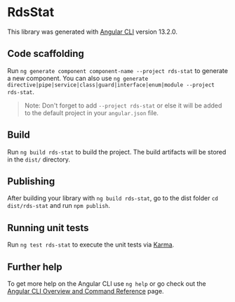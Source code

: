 # RdsStat

This library was generated with [Angular CLI](https://github.com/angular/angular-cli) version 13.2.0.

## Code scaffolding

Run `ng generate component component-name --project rds-stat` to generate a new component. You can also use `ng generate directive|pipe|service|class|guard|interface|enum|module --project rds-stat`.
> Note: Don't forget to add `--project rds-stat` or else it will be added to the default project in your `angular.json` file. 

## Build

Run `ng build rds-stat` to build the project. The build artifacts will be stored in the `dist/` directory.

## Publishing

After building your library with `ng build rds-stat`, go to the dist folder `cd dist/rds-stat` and run `npm publish`.

## Running unit tests

Run `ng test rds-stat` to execute the unit tests via [Karma](https://karma-runner.github.io).

## Further help

To get more help on the Angular CLI use `ng help` or go check out the [Angular CLI Overview and Command Reference](https://angular.io/cli) page.
